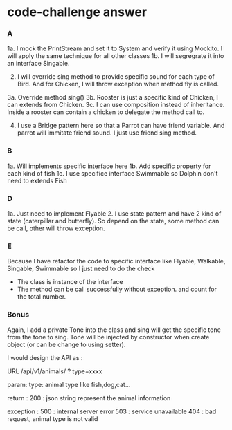 # code-challenge answer

### A

1a. I mock the PrintStream and set it to System and verify it using Mockito. I will apply the same technique for all other classes
1b. I will segregrate it into an interface Singable.

2. I will override sing method to provide specific sound for each type of Bird.
And for Chicken, I will throw exception when method fly is called. 

3a. Override method sing()
3b. Rooster is just a specific kind of Chicken, I can extends from Chicken.
3c. I can use composition instead of inheritance. Inside a rooster can contain a chicken to delegate the method call to.

4. I use a Bridge pattern here so that a Parrot can have friend variable. And parrot will immitate friend sound. 
I just use friend sing method. 

### B 
1a. Will implements specific interface here 
1b. Add specific property for each kind of fish
1c. I use specifice interface Swimmable so Dolphin don't need to extends Fish

### D
1a. Just need to implement Flyable
2. I use state pattern and have 2 kind of state (caterpillar and butterfly). So depend on the state, some method can be call, other will throw exception.

### E

Because I have refactor the code to specific interface like Flyable, Walkable, Singable, Swimmable so I just need to do the check
- The class is instance of the interface
- The method can be call successfully without exception.
and count for the total number. 

### Bonus

Again, I add a private Tone into the class and sing will get the specific tone from the tone to sing.
Tone will be injected by constructor when create object (or can be change to using setter).

I would design the API as : 

URL 
/api/v1/animals/ ? type=xxxx

param:
type: animal type like fish,dog,cat...

return : 
200 : json string represent the animal information 

exception :
500 : internal server error
503 : service unavailable
404 : bad request, animal type is not valid





 